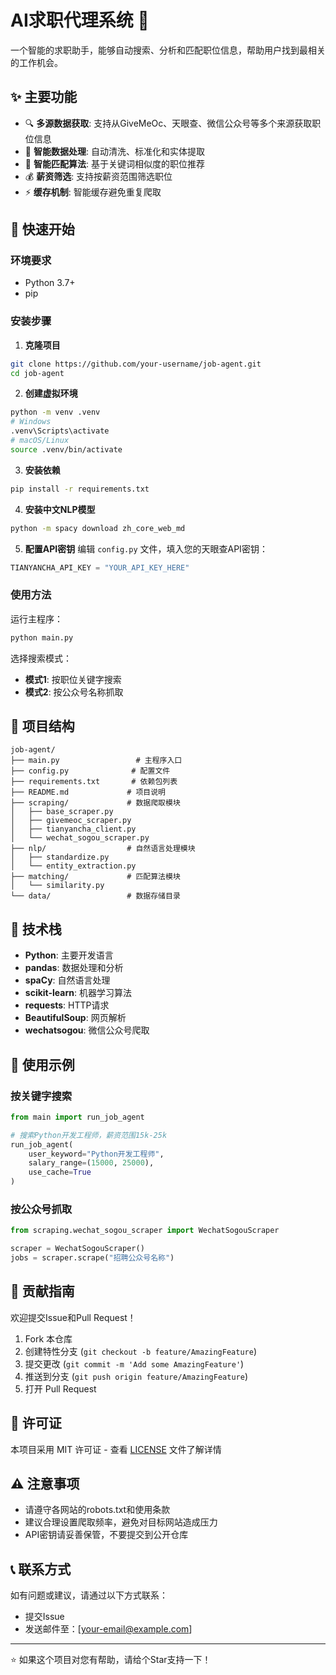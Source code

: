# AI求职代理系统 🤖

一个智能的求职助手，能够自动搜索、分析和匹配职位信息，帮助用户找到最相关的工作机会。

## ✨ 主要功能

- 🔍 **多源数据获取**: 支持从GiveMeOc、天眼查、微信公众号等多个来源获取职位信息
- 🧠 **智能数据处理**: 自动清洗、标准化和实体提取
- 🎯 **智能匹配算法**: 基于关键词相似度的职位推荐
- 💰 **薪资筛选**: 支持按薪资范围筛选职位
- ⚡ **缓存机制**: 智能缓存避免重复爬取

## 🚀 快速开始

### 环境要求
- Python 3.7+
- pip

### 安装步骤

1. **克隆项目**
```bash
git clone https://github.com/your-username/job-agent.git
cd job-agent
```

2. **创建虚拟环境**
```bash
python -m venv .venv
# Windows
.venv\Scripts\activate
# macOS/Linux
source .venv/bin/activate
```

3. **安装依赖**
```bash
pip install -r requirements.txt
```

4. **安装中文NLP模型**
```bash
python -m spacy download zh_core_web_md
```

5. **配置API密钥**
编辑 `config.py` 文件，填入您的天眼查API密钥：
```python
TIANYANCHA_API_KEY = "YOUR_API_KEY_HERE"
```

### 使用方法

运行主程序：
```bash
python main.py
```

选择搜索模式：
- **模式1**: 按职位关键字搜索
- **模式2**: 按公众号名称抓取

## 📁 项目结构

```
job-agent/
├── main.py                 # 主程序入口
├── config.py              # 配置文件
├── requirements.txt       # 依赖包列表
├── README.md             # 项目说明
├── scraping/             # 数据爬取模块
│   ├── base_scraper.py
│   ├── givemeoc_scraper.py
│   ├── tianyancha_client.py
│   └── wechat_sogou_scraper.py
├── nlp/                  # 自然语言处理模块
│   ├── standardize.py
│   └── entity_extraction.py
├── matching/             # 匹配算法模块
│   └── similarity.py
└── data/                 # 数据存储目录
```

## 🔧 技术栈

- **Python**: 主要开发语言
- **pandas**: 数据处理和分析
- **spaCy**: 自然语言处理
- **scikit-learn**: 机器学习算法
- **requests**: HTTP请求
- **BeautifulSoup**: 网页解析
- **wechatsogou**: 微信公众号爬取

## 📝 使用示例

### 按关键字搜索
```python
from main import run_job_agent

# 搜索Python开发工程师，薪资范围15k-25k
run_job_agent(
    user_keyword="Python开发工程师",
    salary_range=(15000, 25000),
    use_cache=True
)
```

### 按公众号抓取
```python
from scraping.wechat_sogou_scraper import WechatSogouScraper

scraper = WechatSogouScraper()
jobs = scraper.scrape("招聘公众号名称")
```

## 🤝 贡献指南

欢迎提交Issue和Pull Request！

1. Fork 本仓库
2. 创建特性分支 (`git checkout -b feature/AmazingFeature`)
3. 提交更改 (`git commit -m 'Add some AmazingFeature'`)
4. 推送到分支 (`git push origin feature/AmazingFeature`)
5. 打开 Pull Request

## 📄 许可证

本项目采用 MIT 许可证 - 查看 [LICENSE](LICENSE) 文件了解详情

## ⚠️ 注意事项

- 请遵守各网站的robots.txt和使用条款
- 建议合理设置爬取频率，避免对目标网站造成压力
- API密钥请妥善保管，不要提交到公开仓库

## 📞 联系方式

如有问题或建议，请通过以下方式联系：
- 提交Issue
- 发送邮件至：[your-email@example.com]

---

⭐ 如果这个项目对您有帮助，请给个Star支持一下！ 